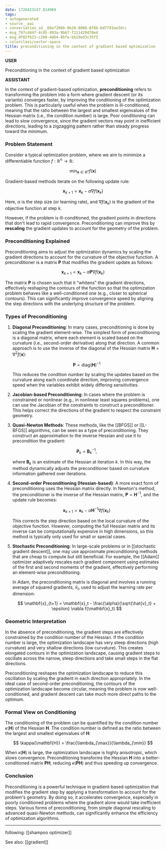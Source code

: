 ```yaml
---
date: 1726423147.814969
tags:
- autogenerated
- source__oai
- conversation_id__66e7206b-8b28-8008-8f8b-bd7793ae3dcc
- msg_797cd44f-4c05-493a-9b67-f211420d78e4
- msg_df82f623-c268-4d64-8bfe-bb19ed3c35f5
- colorclass/vector-space
title: preconditioning in the context of gradient based optimization
---
```


**USER**

Preconditioning in the context of gradient based optimization


**ASSISTANT**

In the context of gradient-based optimization, **preconditioning** refers to transforming the problem into a form where gradient descent (or its variants) converges faster, by improving the conditioning of the optimization problem. This is particularly useful when the problem is ill-conditioned, meaning that the ratio between the largest and smallest eigenvalues of the Hessian matrix (i.e., the condition number) is large. Poor conditioning can lead to slow convergence, since the gradient vectors may point in inefficient directions, leading to a zigzagging pattern rather than steady progress toward the minimum.

### Problem Statement
Consider a typical optimization problem, where we aim to minimize a differentiable function $f: \mathbb{R}^n \rightarrow \mathbb{R}$:

$$
\min_{\mathbf{x} \in \mathbb{R}^n} f(\mathbf{x})
$$

Gradient-based methods iterate on the following update rule:

$$
\mathbf{x}_{k+1} = \mathbf{x}_k - \alpha \nabla f(\mathbf{x}_k)
$$

Here, $\alpha$ is the step size (or learning rate), and $\nabla f(\mathbf{x}_k)$ is the gradient of the objective function at step $k$.

However, if the problem is ill-conditioned, the gradient points in directions that don't lead to rapid convergence. Preconditioning can improve this by **rescaling** the gradient updates to account for the geometry of the problem.

### Preconditioning Explained
Preconditioning aims to adjust the optimization dynamics by scaling the gradient directions to account for the curvature of the objective function. A preconditioner is a matrix $\mathbf{P}$ that modifies the gradient update as follows:

$$
\mathbf{x}_{k+1} = \mathbf{x}_k - \alpha \mathbf{P} \nabla f(\mathbf{x}_k)
$$

The matrix $\mathbf{P}$ is chosen such that it "whitens" the gradient directions, effectively reshaping the contours of the function so that the optimization problem behaves like a well-conditioned one (e.g., closer to spherical contours). This can significantly improve convergence speed by aligning the step directions with the underlying structure of the problem.

### Types of Preconditioning

1. **Diagonal Preconditioning**: In many cases, preconditioning is done by scaling the gradient element-wise. The simplest form of preconditioning is a diagonal matrix, where each element is scaled based on the curvature (i.e., second-order derivative) along that direction. A common approach is to use the inverse of the diagonal of the Hessian matrix $\mathbf{H} = \nabla^2 f(\mathbf{x})$:

   $$ \mathbf{P} = \text{diag}(\mathbf{H})^{-1} $$

   This reduces the condition number by scaling the updates based on the curvature along each coordinate direction, improving convergence speed when the variables exhibit widely differing sensitivities.

2. **Jacobian-based Preconditioning**: In cases where the problem is constrained or nonlinear (e.g., in nonlinear least squares problems), one can use the Jacobian of the constraints to construct a preconditioner. This helps correct the directions of the gradient to respect the constraint geometry.

3. **Quasi-Newton Methods**: These methods, like the [[BFGS]] or [[L-BFGS]] algorithms, can be seen as a type of preconditioning. They construct an approximation to the inverse Hessian and use it to precondition the gradient:

   $$ \mathbf{P}_k = \mathbf{B}_k^{-1}, $$

   where $\mathbf{B}_k$ is an estimate of the Hessian at iteration $k$. In this way, the method dynamically adjusts the preconditioner based on curvature information gathered over iterations.

4. **Second-order Preconditioning (Hessian-based)**: A more exact form of preconditioning uses the Hessian matrix directly. In Newton's method, the preconditioner is the inverse of the Hessian matrix, $\mathbf{P} = \mathbf{H}^{-1}$, and the update rule becomes:

   $$ \mathbf{x}_{k+1} = \mathbf{x}_k - \alpha \mathbf{H}^{-1} \nabla f(\mathbf{x}_k) $$

   This corrects the step direction based on the local curvature of the objective function. However, computing the full Hessian matrix and its inverse can be computationally expensive in high dimensions, so this method is typically only used for small or special cases.

5. **Stochastic Preconditioning**: In large-scale problems or in [[stochastic gradient descent]], one may use approximate preconditioning methods that are cheap to compute but still beneficial. For example, the [[Adam]] optimizer adaptively rescales each gradient component using estimates of the first and second moments of the gradient, effectively performing an element-wise preconditioning.

   In Adam, the preconditioning matrix is diagonal and involves a running average of squared gradients, $\hat{v}_t$, used to adjust the learning rate per dimension:

   $$ \mathbf{x}_{t+1} = \mathbf{x}_t - \frac{\alpha}{\sqrt{\hat{v}_t} + \epsilon} \nabla f(\mathbf{x}_t) $$

### Geometric Interpretation
In the absence of preconditioning, the gradient steps are effectively constrained by the condition number of the Hessian. If the condition number is large, the optimization landscape has very steep directions (high curvature) and very shallow directions (low curvature). This creates elongated contours in the optimization landscape, causing gradient steps to oscillate across the narrow, steep directions and take small steps in the flat directions.

Preconditioning reshapes the optimization landscape to reduce this oscillation by scaling the gradient in each direction appropriately. In the ideal case of second-order preconditioning, the contours of the optimization landscape become circular, meaning the problem is now well-conditioned, and gradient descent can take much more direct paths to the optimum.

### Formal View on Conditioning
The conditioning of the problem can be quantified by the condition number $\kappa(\mathbf{H})$ of the Hessian $\mathbf{H}$. The condition number is defined as the ratio between the largest and smallest eigenvalues of $\mathbf{H}$:

$$
\kappa(\mathbf{H}) = \frac{\lambda_{\max}}{\lambda_{\min}}
$$

When $\kappa(\mathbf{H})$ is large, the optimization landscape is highly anisotropic, which slows convergence. Preconditioning transforms the Hessian $\mathbf{H}$ into a better-conditioned matrix $\mathbf{P}\mathbf{H}$, reducing $\kappa(\mathbf{P}\mathbf{H})$ and thus speeding up convergence.

### Conclusion
Preconditioning is a powerful technique in gradient-based optimization that modifies the gradient step by applying a transformation to account for the problem's geometry. By doing so, it accelerates convergence, especially in poorly conditioned problems where the gradient alone would take inefficient steps. Various forms of preconditioning, from simple diagonal rescaling to advanced quasi-Newton methods, can significantly enhance the efficiency of optimization algorithms.


---


following: [[shampoo optimizer]]

See also: [[gradient]]